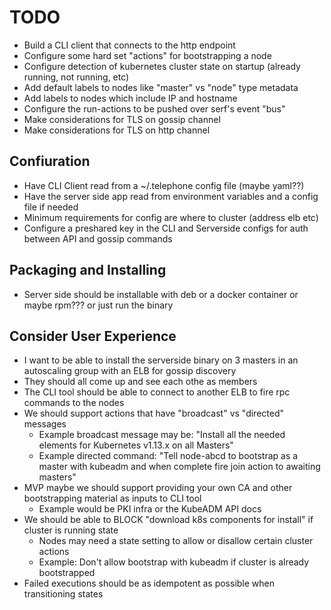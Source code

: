 # TODO
* Build a CLI client that connects to the http endpoint
* Configure some hard set "actions" for bootstrapping a node
* Configure detection of kubernetes cluster state on startup (already running, not running, etc)
* Add default labels to nodes like "master" vs "node" type metadata
* Add labels to nodes which include IP and hostname
* Configure the run-actions to be pushed over serf's event "bus"
* Make considerations for TLS on gossip channel
* Make considerations for TLS on http channel

## Confiuration
* Have CLI Client read from a ~/.telephone config file (maybe yaml??)
* Have the server side app read from environment variables and a config file if needed
* Minimum requirements for config are where to cluster (address elb etc)
* Configure a preshared key in the CLI and Serverside configs for auth between API and gossip commands

## Packaging and Installing
* Server side should be installable with deb or a docker container or maybe rpm??? or just run the binary

## Consider User Experience
* I want to be able to install the serverside binary on 3 masters in an autoscaling group with an ELB for gossip discovery
* They should all come up and see each othe as members
* The CLI tool should be able to connect to another ELB to fire rpc commands to the nodes
* We should support actions that have "broadcast" vs "directed" messages
  * Example broadcast message may be: "Install all the needed elements for Kubernetes v1.13.x on all Masters"
  * Example directed command: "Tell node-abcd to bootstrap as a master with kubeadm and when complete fire join action to awaiting masters"
* MVP maybe we should support providing your own CA and other bootstrapping material as inputs to CLI tool
  * Example would be PKI infra or the KubeADM API docs
* We should be able to BLOCK "download k8s components for install" if cluster is running state
  * Nodes may need a state setting to allow or disallow certain cluster actions
  * Example: Don't allow bootstrap with kubeadm if cluster is already bootstrapped
* Failed executions should be as idempotent as possible when transitioning states
